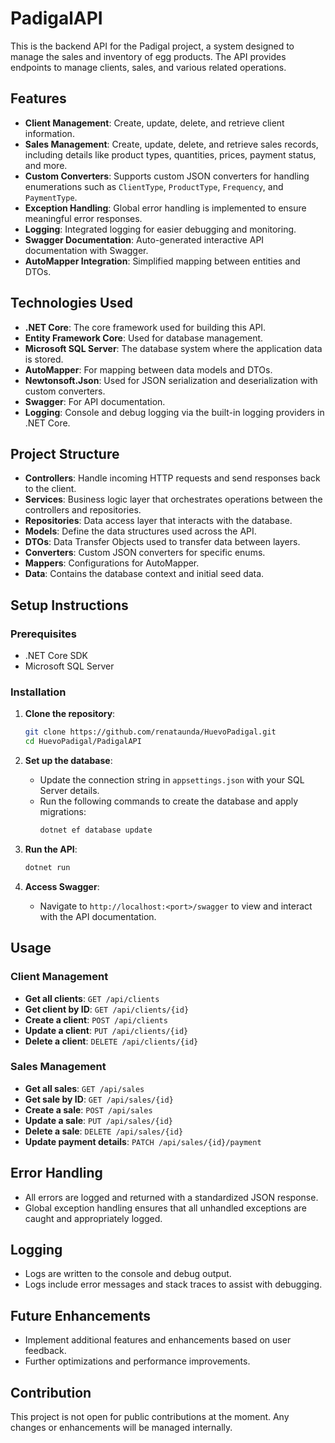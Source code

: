 # PadigalAPI

This is the backend API for the Padigal project, a system designed to manage the sales and inventory of egg products. The API provides endpoints to manage clients, sales, and various related operations.

## Features

- **Client Management**: Create, update, delete, and retrieve client information.
- **Sales Management**: Create, update, delete, and retrieve sales records, including details like product types, quantities, prices, payment status, and more.
- **Custom Converters**: Supports custom JSON converters for handling enumerations such as `ClientType`, `ProductType`, `Frequency`, and `PaymentType`.
- **Exception Handling**: Global error handling is implemented to ensure meaningful error responses.
- **Logging**: Integrated logging for easier debugging and monitoring.
- **Swagger Documentation**: Auto-generated interactive API documentation with Swagger.
- **AutoMapper Integration**: Simplified mapping between entities and DTOs.

## Technologies Used

- **.NET Core**: The core framework used for building this API.
- **Entity Framework Core**: Used for database management.
- **Microsoft SQL Server**: The database system where the application data is stored.
- **AutoMapper**: For mapping between data models and DTOs.
- **Newtonsoft.Json**: Used for JSON serialization and deserialization with custom converters.
- **Swagger**: For API documentation.
- **Logging**: Console and debug logging via the built-in logging providers in .NET Core.

## Project Structure

- **Controllers**: Handle incoming HTTP requests and send responses back to the client.
- **Services**: Business logic layer that orchestrates operations between the controllers and repositories.
- **Repositories**: Data access layer that interacts with the database.
- **Models**: Define the data structures used across the API.
- **DTOs**: Data Transfer Objects used to transfer data between layers.
- **Converters**: Custom JSON converters for specific enums.
- **Mappers**: Configurations for AutoMapper.
- **Data**: Contains the database context and initial seed data.

## Setup Instructions

### Prerequisites

- .NET Core SDK
- Microsoft SQL Server

### Installation

1. **Clone the repository**:
   ```bash
   git clone https://github.com/renataunda/HuevoPadigal.git
   cd HuevoPadigal/PadigalAPI
   ```

2. **Set up the database**:
   - Update the connection string in `appsettings.json` with your SQL Server details.
   - Run the following commands to create the database and apply migrations:
     ```bash
     dotnet ef database update
     ```

3. **Run the API**:
   ```bash
   dotnet run
   ```

4. **Access Swagger**:
   - Navigate to `http://localhost:<port>/swagger` to view and interact with the API documentation.

## Usage

### Client Management

- **Get all clients**: `GET /api/clients`
- **Get client by ID**: `GET /api/clients/{id}`
- **Create a client**: `POST /api/clients`
- **Update a client**: `PUT /api/clients/{id}`
- **Delete a client**: `DELETE /api/clients/{id}`

### Sales Management

- **Get all sales**: `GET /api/sales`
- **Get sale by ID**: `GET /api/sales/{id}`
- **Create a sale**: `POST /api/sales`
- **Update a sale**: `PUT /api/sales/{id}`
- **Delete a sale**: `DELETE /api/sales/{id}`
- **Update payment details**: `PATCH /api/sales/{id}/payment`

## Error Handling

- All errors are logged and returned with a standardized JSON response.
- Global exception handling ensures that all unhandled exceptions are caught and appropriately logged.

## Logging

- Logs are written to the console and debug output.
- Logs include error messages and stack traces to assist with debugging.

## Future Enhancements

- Implement additional features and enhancements based on user feedback.
- Further optimizations and performance improvements.

## Contribution

This project is not open for public contributions at the moment. Any changes or enhancements will be managed internally.